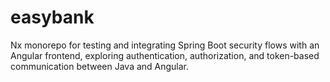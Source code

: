 # easybank
Nx monorepo for testing and integrating Spring Boot security flows with an Angular frontend, exploring authentication, authorization, and token-based communication between Java and Angular.
